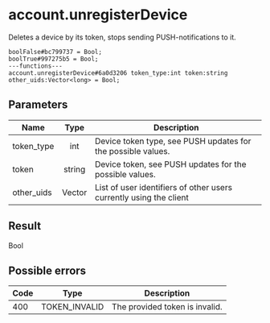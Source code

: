 # account.unregisterDevice
Deletes a device by its token, stops sending PUSH-notifications to it.

```
boolFalse#bc799737 = Bool;
boolTrue#997275b5 = Bool;
---functions---
account.unregisterDevice#6a0d3206 token_type:int token:string other_uids:Vector<long> = Bool;
```

## Parameters
| Name | Type | Description |
| ---- | :----: | ----------- |
| token_type | int | Device token type, see PUSH updates for the possible values. |
| token | string | Device token, see PUSH updates for the possible values. |
| other_uids | Vector<long> | List of user identifiers of other users currently using the client |


## Result
Bool

## Possible errors
| Code | Type | Description |
| ---- | :----: | ----------- |
| 400 | TOKEN_INVALID | The provided token is invalid. |

